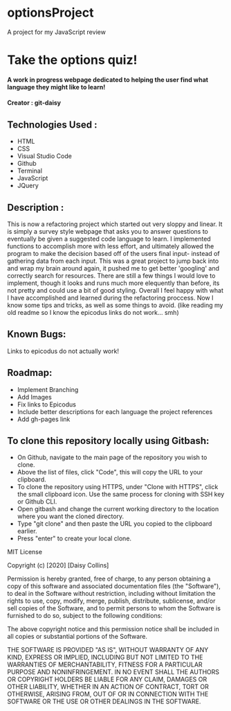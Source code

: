 # optionsProject
A project for my JavaScript review 
# Take the options quiz! 
#### A work in progress webpage dedicated to helping the user find what language they might like to learn! 
#### Creator : git-daisy

## Technologies Used :
* HTML  
* CSS 
* Visual Studio Code 
* Github
* Terminal 
* JavaScript 
* JQuery 


## Description : 

 This is now a refactoring project which started out very sloppy and linear. It is simply a survey style webpage that asks you to answer questions to eventually be given a suggested code language to learn. I implemented functions to accomplish more with less effort, and ultimately allowed the program to make the decision based off of the users final input- instead of gathering data from each input. This was a great project to jump back into and wrap my brain around again, it pushed me to get better 'googling' and correctly search for resources. There are still a few things I would love to implement, though it looks and runs much more elequently than before, its not pretty and could use a bit of good styling. Overall I feel happy with what I have accomplished and learned during the refactoring proccess. Now I know some tips and tricks, as well as some things to avoid. (like reading my old readme so I know the epicodus links do not work...  smh) 

## Known Bugs:
 Links to epicodus do not actually work! 
 

## Roadmap:
* Implement Branching 
* Add Images
* Fix links to Epicodus
* Include better descriptions for each language the project references
* Add gh-pages link

## To clone this repository locally using Gitbash: 
* On Github, navigate to the main page of the repository you wish to clone. 
* Above the list of files, click "Code", this will copy the URL to your clipboard.
* To clone the repository using HTTPS, under "Clone with HTTPS", click the small clipboard icon. Use the same process for cloning with SSH key or Github CLI.
* Open gitbash and change the current working directory to the location where you want the cloned directory.
* Type "git clone" and then paste the URL you copied to the clipboard earlier.
* Press "enter" to create your local clone.  
 



MIT License

Copyright (c) [2020] [Daisy Collins]

Permission is hereby granted, free of charge, to any person obtaining a copy
of this software and associated documentation files (the "Software"), to deal
in the Software without restriction, including without limitation the rights
to use, copy, modify, merge, publish, distribute, sublicense, and/or sell
copies of the Software, and to permit persons to whom the Software is
furnished to do so, subject to the following conditions:

The above copyright notice and this permission notice shall be included in all
copies or substantial portions of the Software.

THE SOFTWARE IS PROVIDED "AS IS", WITHOUT WARRANTY OF ANY KIND, EXPRESS OR
IMPLIED, INCLUDING BUT NOT LIMITED TO THE WARRANTIES OF MERCHANTABILITY,
FITNESS FOR A PARTICULAR PURPOSE AND NONINFRINGEMENT. IN NO EVENT SHALL THE
AUTHORS OR COPYRIGHT HOLDERS BE LIABLE FOR ANY CLAIM, DAMAGES OR OTHER
LIABILITY, WHETHER IN AN ACTION OF CONTRACT, TORT OR OTHERWISE, ARISING FROM,
OUT OF OR IN CONNECTION WITH THE SOFTWARE OR THE USE OR OTHER DEALINGS IN THE
SOFTWARE.
